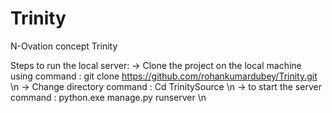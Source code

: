 # Trinity
N-Ovation concept Trinity 

Steps to run the local server:
-> Clone the project on the local machine using command : git clone https://github.com/rohankumardubey/Trinity.git  \n
-> Change directory command : Cd TrinitySource \n
-> to start the server command : python.exe manage.py runserver \n
